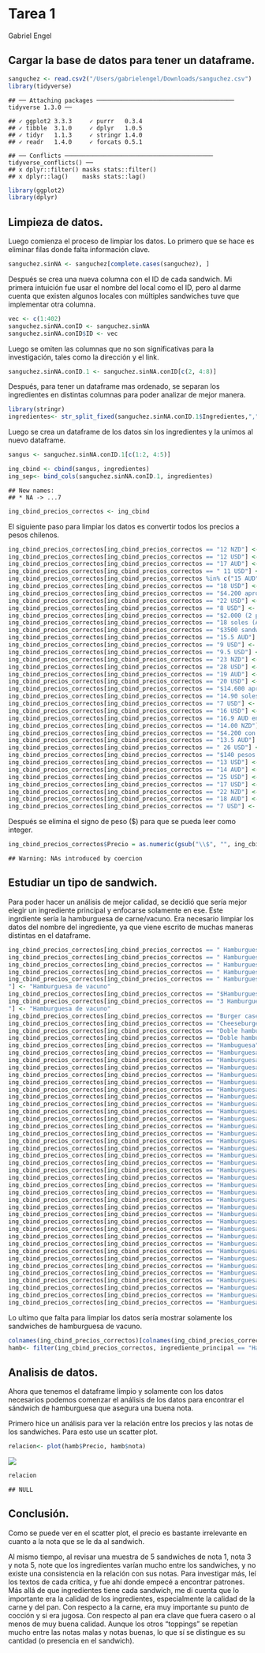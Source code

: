Tarea 1
================
Gabriel Engel

## Cargar la base de datos para tener un dataframe.

``` r
sanguchez <- read.csv2("/Users/gabrielengel/Downloads/sanguchez.csv")
library(tidyverse)
```

    ## ── Attaching packages ─────────────────────────────────────── tidyverse 1.3.0 ──

    ## ✓ ggplot2 3.3.3     ✓ purrr   0.3.4
    ## ✓ tibble  3.1.0     ✓ dplyr   1.0.5
    ## ✓ tidyr   1.1.3     ✓ stringr 1.4.0
    ## ✓ readr   1.4.0     ✓ forcats 0.5.1

    ## ── Conflicts ────────────────────────────────────────── tidyverse_conflicts() ──
    ## x dplyr::filter() masks stats::filter()
    ## x dplyr::lag()    masks stats::lag()

``` r
library(ggplot2)
library(dplyr)
```

## Limpieza de datos.

Luego comienza el proceso de limpiar los datos. Lo primero que se hace
es eliminar filas donde falta información clave.

``` r
sanguchez.sinNA <- sanguchez[complete.cases(sanguchez), ]
```

Después se crea una nueva columna con el ID de cada sandwich. Mi primera
intuición fue usar el nombre del local como el ID, pero al darme cuenta
que existen algunos locales con múltiples sandwiches tuve que
implementar otra columna.

``` r
vec <- c(1:402)
sanguchez.sinNA.conID <- sanguchez.sinNA
sanguchez.sinNA.conID$ID <- vec
```

Luego se omiten las columnas que no son significativas para la
investigación, tales como la dirección y el link.

``` r
sanguchez.sinNA.conID.1 <- sanguchez.sinNA.conID[c(2, 4:8)]
```

Después, para tener un dataframe mas ordenado, se separan los
ingredientes en distintas columnas para poder analizar de mejor manera.

``` r
library(stringr)
ingredientes<- str_split_fixed(sanguchez.sinNA.conID.1$Ingredientes,",", 12)
```

Luego se crea un dataframe de los datos sin los ingredientes y la unimos
al nuevo dataframe.

``` r
sangus <- sanguchez.sinNA.conID.1[c(1:2, 4:5)]

ing_cbind <- cbind(sangus, ingredientes)
ing_sep<- bind_cols(sanguchez.sinNA.conID.1, ingredientes)
```

    ## New names:
    ## * NA -> ...7

``` r
ing_cbind_precios_correctos <- ing_cbind
```

El siguiente paso para limpiar los datos es convertir todos los precios
a pesos chilenos.

``` r
ing_cbind_precios_correctos[ing_cbind_precios_correctos == "12 NZD"] <- "$6.051"
ing_cbind_precios_correctos[ing_cbind_precios_correctos == "12 USD"] <- "$8.605"
ing_cbind_precios_correctos[ing_cbind_precios_correctos == "17 AUD"] <- "$9.278"
ing_cbind_precios_correctos[ing_cbind_precios_correctos == " 11 USD"] <- "$7.888"
ing_cbind_precios_correctos[ing_cbind_precios_correctos %in% c("15 AUD")] <- "$8.186"
ing_cbind_precios_correctos[ing_cbind_precios_correctos == "18 USD"] <- "$12.907"
ing_cbind_precios_correctos[ing_cbind_precios_correctos == "$4.200 aprox."] <- "$4.200"
ing_cbind_precios_correctos[ing_cbind_precios_correctos == "22 USD"] <- "$15.776"
ing_cbind_precios_correctos[ing_cbind_precios_correctos == "8 USD"] <- "$5.736"
ing_cbind_precios_correctos[ing_cbind_precios_correctos == "$2.000 (2 por $3.600)"] <- "$2.000"
ing_cbind_precios_correctos[ing_cbind_precios_correctos == "18 soles (Aprox $3.600)"] <- "$3.600"
ing_cbind_precios_correctos[ing_cbind_precios_correctos == "$3500 sandwich y combo $5.500"] <- "$3.500"
ing_cbind_precios_correctos[ing_cbind_precios_correctos == "15.5 AUD"] <- "$8.459"
ing_cbind_precios_correctos[ing_cbind_precios_correctos == "9 USD"] <- "$6.453"
ing_cbind_precios_correctos[ing_cbind_precios_correctos == "9.5 USD"] <- "$6.812"
ing_cbind_precios_correctos[ing_cbind_precios_correctos == "23 NZD"] <- "$11.597"
ing_cbind_precios_correctos[ing_cbind_precios_correctos == "28 USD"] <- "$20.078"
ing_cbind_precios_correctos[ing_cbind_precios_correctos == "19 AUD"] <- "$10.369"
ing_cbind_precios_correctos[ing_cbind_precios_correctos == "20 USD"] <- "$14.342"
ing_cbind_precios_correctos[ing_cbind_precios_correctos == "$14.600 aprox."] <- "$14.600"
ing_cbind_precios_correctos[ing_cbind_precios_correctos == "14.90 soles (aprox $3.000)"] <- "$3.000"
ing_cbind_precios_correctos[ing_cbind_precios_correctos == "7 USD"] <- "$5.019"
ing_cbind_precios_correctos[ing_cbind_precios_correctos == "16 USD"] <- "$11.473"
ing_cbind_precios_correctos[ing_cbind_precios_correctos == "16.9 AUD en pan normal, y 66.9 en pan de oro"] <- "$9.223"
ing_cbind_precios_correctos[ing_cbind_precios_correctos == "14.00 NZD"] <- "$7.059"
ing_cbind_precios_correctos[ing_cbind_precios_correctos == "$4.200 con bebida"] <- "$4.200"
ing_cbind_precios_correctos[ing_cbind_precios_correctos == "13.5 AUD"] <- "$7.368"
ing_cbind_precios_correctos[ing_cbind_precios_correctos == " 26 USD"] <- "$18.644"
ing_cbind_precios_correctos[ing_cbind_precios_correctos == "$140 pesos argentinos (Aprox $3.150)"] <- "$3.150"
ing_cbind_precios_correctos[ing_cbind_precios_correctos == "13 USD"] <- "$9.322"
ing_cbind_precios_correctos[ing_cbind_precios_correctos == "14 AUD"] <- "$7.640"
ing_cbind_precios_correctos[ing_cbind_precios_correctos == "25 USD"] <- "$17.927"
ing_cbind_precios_correctos[ing_cbind_precios_correctos == "17 USD"] <- "$12.190"
ing_cbind_precios_correctos[ing_cbind_precios_correctos == "22 NZD"] <- "$11.093"
ing_cbind_precios_correctos[ing_cbind_precios_correctos == "18 AUD"] <- "$9.824"
ing_cbind_precios_correctos[ing_cbind_precios_correctos == "7 USD"] <- "$5.019"
```

Después se elimina el signo de peso ($) para que se pueda leer como
integer.

``` r
ing_cbind_precios_correctos$Precio = as.numeric(gsub("\\$", "", ing_cbind_precios_correctos$Precio))
```

    ## Warning: NAs introduced by coercion

## Estudiar un tipo de sandwich.

Para poder hacer un análisis de mejor calidad, se decidió que sería
mejor elegir un ingrediente principal y enfocarse solamente en ese. Este
ingrdiente sería la hamburguesa de carne/vacuno. Era necesario limpiar
los datos del nombre del ingrediente, ya que viene escrito de muchas
maneras distintas en el dataframe.

``` r
ing_cbind_precios_correctos[ing_cbind_precios_correctos == " Hamburguesa"] <- "Hamburguesa de vacuno"
ing_cbind_precios_correctos[ing_cbind_precios_correctos == " Hamburguesa con queso azul gratinado"] <- "Hamburguesa de vacuno"
ing_cbind_precios_correctos[ing_cbind_precios_correctos == " Hamburguesa de 180 grs de punta picana y tocino"] <- "Hamburguesa de vacuno"
ing_cbind_precios_correctos[ing_cbind_precios_correctos == " Hamburguesa de 200 grs"] <- "Hamburguesa de vacuno"
ing_cbind_precios_correctos[ing_cbind_precios_correctos == " Hamburguesa de carne de vacuno y cerdo molida condimentada con ajo y aj�
"] <- "Hamburguesa de vacuno"
ing_cbind_precios_correctos[ing_cbind_precios_correctos == "$Hamburguesa"] <- "Hamburguesa de vacuno"
ing_cbind_precios_correctos[ing_cbind_precios_correctos == "3 Hamburguesas de mezcla de wagyu con angus
"] <- "Hamburguesa de vacuno"
ing_cbind_precios_correctos[ing_cbind_precios_correctos == "Burger casera de 120 gramos"] <- "Hamburguesa de vacuno"
ing_cbind_precios_correctos[ing_cbind_precios_correctos == "Cheeseburger con pebre (palta"] <- "Hamburguesa de vacuno"
ing_cbind_precios_correctos[ing_cbind_precios_correctos == "Doble hamburguesa"] <- "Hamburguesa de vacuno"
ing_cbind_precios_correctos[ing_cbind_precios_correctos == "Doble hamburguesa (220 grs)"] <- "Hamburguesa de vacuno"
ing_cbind_precios_correctos[ing_cbind_precios_correctos == "Hambuguesa"] <- "Hamburguesa de vacuno"
ing_cbind_precios_correctos[ing_cbind_precios_correctos == "Hamburguesa"] <- "Hamburguesa de vacuno"
ing_cbind_precios_correctos[ing_cbind_precios_correctos == "Hamburguesa (340 grs de carne)"] <- "Hamburguesa de vacuno"
ing_cbind_precios_correctos[ing_cbind_precios_correctos == "Hamburguesa 50% carne y 50% prieta"] <- "Hamburguesa de vacuno"
ing_cbind_precios_correctos[ing_cbind_precios_correctos == "Hamburguesa a la parrilla"] <- "Hamburguesa de vacuno"
ing_cbind_precios_correctos[ing_cbind_precios_correctos == "Hamburguesa al carb�n"] <- "Hamburguesa de vacuno"
ing_cbind_precios_correctos[ing_cbind_precios_correctos == "Hamburguesa Angus de 230 grs"] <- "Hamburguesa de vacuno"
ing_cbind_precios_correctos[ing_cbind_precios_correctos == "Hamburguesa Angus rellana con queso"] <- "Hamburguesa de vacuno"
ing_cbind_precios_correctos[ing_cbind_precios_correctos == "Hamburguesa Black Angus"] <- "Hamburguesa de vacuno"
ing_cbind_precios_correctos[ing_cbind_precios_correctos == "Hamburguesa casera"] <- "Hamburguesa de vacuno"
ing_cbind_precios_correctos[ing_cbind_precios_correctos == "Hamburguesa casera a la parrilla"] <- "Hamburguesa de vacuno"
ing_cbind_precios_correctos[ing_cbind_precios_correctos == "Hamburguesa casera de 150 grs"] <- "Hamburguesa de vacuno"
ing_cbind_precios_correctos[ing_cbind_precios_correctos == "Hamburguesa casera de 170 gramos rellena con queso Cheddar"] <- "Hamburguesa de vacuno"
ing_cbind_precios_correctos[ing_cbind_precios_correctos == "Hamburguesa con queso Brie apanado"] <- "Hamburguesa de vacuno"
ing_cbind_precios_correctos[ing_cbind_precios_correctos == "Hamburguesa con queso mantecoso fundido"] <- "Hamburguesa de vacuno"
ing_cbind_precios_correctos[ing_cbind_precios_correctos == "Hamburguesa con tocino"] <- "Hamburguesa de vacuno"
ing_cbind_precios_correctos[ing_cbind_precios_correctos == "Hamburguesa cubierta con crema de queso azul"] <- "Hamburguesa de vacuno"
ing_cbind_precios_correctos[ing_cbind_precios_correctos == "Hamburguesa de 150 gramos"] <- "Hamburguesa de vacuno"
ing_cbind_precios_correctos[ing_cbind_precios_correctos == "Hamburguesa de 180 grs"] <- "Hamburguesa de vacuno"
ing_cbind_precios_correctos[ing_cbind_precios_correctos == "Hamburguesa de 180 grs rellena con queso Cheddar"] <- "Hamburguesa de vacuno"
ing_cbind_precios_correctos[ing_cbind_precios_correctos == "Hamburguesa de 200 grs"] <- "Hamburguesa de vacuno"
ing_cbind_precios_correctos[ing_cbind_precios_correctos == "Hamburguesa de 200 grs rellena de queso Cheddar"] <- "Hamburguesa de vacuno"
ing_cbind_precios_correctos[ing_cbind_precios_correctos == "Hamburguesa de 220 grs"] <- "Hamburguesa de vacuno"
ing_cbind_precios_correctos[ing_cbind_precios_correctos == "Hamburguesa de 225 grs."] <- "Hamburguesa de vacuno"
ing_cbind_precios_correctos[ing_cbind_precios_correctos == "Hamburguesa de 230 grs"] <- "Hamburguesa de vacuno"
ing_cbind_precios_correctos[ing_cbind_precios_correctos == "Hamburguesa de 250 grs"] <- "Hamburguesa de vacuno"
ing_cbind_precios_correctos[ing_cbind_precios_correctos == "Hamburguesa de 3 cortes de carne"] <- "Hamburguesa de vacuno"
ing_cbind_precios_correctos[ing_cbind_precios_correctos == "Hamburguesa de 300 gramos rellena de queso"] <- "Hamburguesa de vacuno"
ing_cbind_precios_correctos[ing_cbind_precios_correctos == "Hamburguesa de ara�ita de Wagyu"] <- "Hamburguesa de vacuno"
ing_cbind_precios_correctos[ing_cbind_precios_correctos == "Hamburguesa de vacuno (posta)"] <- "Hamburguesa de vacuno"
ing_cbind_precios_correctos[ing_cbind_precios_correctos == "Hamburguesa de vacuno Hereford de 175 grs"] <- "Hamburguesa de vacuno"
ing_cbind_precios_correctos[ing_cbind_precios_correctos == "Hamburguesa de Wagyu"] <- "Hamburguesa de vacuno"
ing_cbind_precios_correctos[ing_cbind_precios_correctos == "Hamburguesa de wagyu de 185 grs"] <- "Hamburguesa de vacuno"
ing_cbind_precios_correctos[ing_cbind_precios_correctos == "Hamburguesa de Wagyu y Angus con cebolla caramelizada al maple syrup"] <- "Hamburguesa de vacuno"
ing_cbind_precios_correctos[ing_cbind_precios_correctos == "Hamburguesa dry-aged"] <- "Hamburguesa de vacuno"
ing_cbind_precios_correctos[ing_cbind_precios_correctos == "Hamburguesa Hereford"] <- "Hamburguesa de vacuno"
```

Lo ultimo que falta para limpiar los datos sería mostrar solamente los
sandwiches de hamburguesa de vacuno.

``` r
colnames(ing_cbind_precios_correctos)[colnames(ing_cbind_precios_correctos) == "1"] <- "ingrediente_principal"
hamb<- filter(ing_cbind_precios_correctos, ingrediente_principal == "Hamburguesa de vacuno")
```

## Analisis de datos.

Ahora que tenemos el dataframe limpio y solamente con los datos
necesarios podemos comenzar el análisis de los datos para encontrar el
sándwich de hamburguesa que asegura una buena nota.

Primero hice un análisis para ver la relación entre los precios y las
notas de los sandwiches. Para esto use un scatter plot.

``` r
relacion<- plot(hamb$Precio, hamb$nota)
```

![](Tarea-1-365-final_files/figure-gfm/unnamed-chunk-11-1.png)<!-- -->

``` r
relacion
```

    ## NULL

## Conclusión.

Como se puede ver en el scatter plot, el precio es bastante irrelevante
en cuanto a la nota que se le da al sandwich.

Al mismo tiempo, al revisar una muestra de 5 sandwiches de nota 1, nota
3 y nota 5, note que los ingredientes varían mucho entre los sandwiches,
y no existe una consistencia en la relación con sus notas. Para
investigar más, leí los textos de cada crítica, y fue ahí donde empecé a
encontrar patrones. Más allá de que ingredientes tiene cada sandwich, me
di cuenta que lo importante era la calidad de los ingredientes,
especialmente la calidad de la carne y del pan. Con respecto a la carne,
era muy importante su punto de cocción y si era jugosa. Con respecto al
pan era clave que fuera casero o al menos de muy buena calidad. Aunque
los otros “toppings” se repetían mucho entre las notas malas y notas
buenas, lo que sí se distingue es su cantidad (o presencia en el
sandwich).
